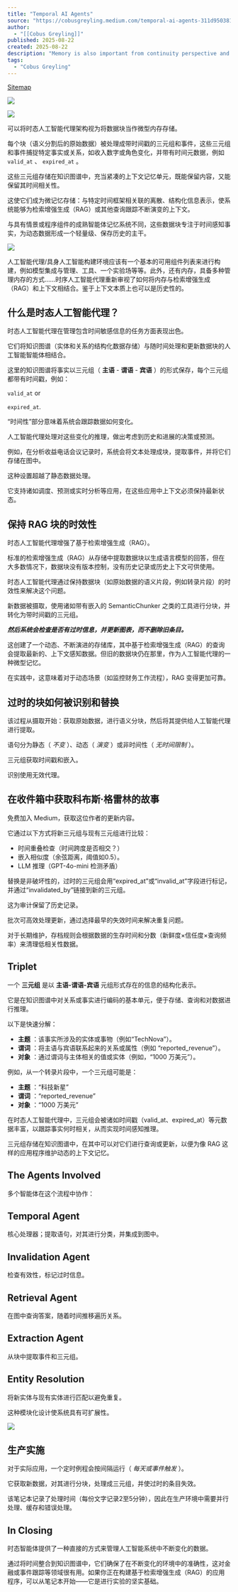 ```yaml
---
title: "Temporal AI Agents"
source: "https://cobusgreyling.medium.com/temporal-ai-agents-311d950381c1"
author:
  - "[[Cobus Greyling]]"
published: 2025-08-22
created: 2025-08-22
description: "Memory is also important from continuity perspective and optimising the user experience; the user does not have to repeat or re-input information which can be drawn from conversation history. RAG is…"
tags:
  - "Cobus Greyling"
---
```

[Sitemap](https://cobusgreyling.medium.com/sitemap/sitemap.xml)

![](https://miro.medium.com/v2/resize:fit:640/format:webp/1*3JHTIqU6I74fitPsWfIZLA.png)

![](https://miro.medium.com/v2/resize:fit:640/format:webp/1*hp_PwrW8i44Wtn-4X8whwQ.png)

可以将时态人工智能代理架构视为将数据块当作微型内存存储。

每个块（语义分割后的原始数据）被处理成带时间戳的三元组和事件，这些三元组和事件捕捉特定事实或关系，如收入数字或角色变化，并带有时间元数据，例如 `valid_at` 、 `expired_at` 。

这些三元组存储在知识图谱中，充当紧凑的上下文记忆单元，既能保留内容，又能保留其时间相关性。

这使它们成为微记忆存储：与特定时间框架相关联的离散、结构化信息表示，使系统能够为检索增强生成（RAG）或其他查询跟踪不断演变的上下文。

与具有情景或程序组件的成熟智能体记忆系统不同，这些数据块专注于时间感知事实，为动态数据形成一个轻量级、保存历史的主干。

![](https://miro.medium.com/v2/resize:fit:640/format:webp/1*usNymSLAPZvOfGFECatIIQ.png)

人工智能代理/具身人工智能构建环境应该有一个基本的可用组件列表来进行构建，例如模型集成与管理、工具、一个实验场等等。此外，还有内存，具备多种管理内存的方式……时序人工智能代理重新审视了如何将内存与检索增强生成（RAG）和上下文相结合。鉴于上下文本质上也可以是历史性的。

## 什么是时态人工智能代理？

时态人工智能代理在管理包含时间敏感信息的任务方面表现出色。

它们将知识图谱（实体和关系的结构化数据存储）与随时间处理和更新数据块的人工智能智能体相结合。

这里的知识图谱将事实以三元组（ **主语** \- **谓语** \- **宾语** ）的形式保存，每个三元组都带有时间戳，例如：

`valid_at` or

`expired_at`.

“时间性”部分意味着系统会跟踪数据如何变化。

人工智能代理处理对这些变化的推理，做出考虑到历史和进展的决策或预测。

例如，在分析收益电话会议记录时，系统会将文本处理成块，提取事件，并将它们存储在图中。

这种设置超越了静态数据处理。

它支持诸如调度、预测或实时分析等应用，在这些应用中上下文必须保持最新状态。

## 保持 RAG 块的时效性

时态人工智能代理增强了基于检索增强生成（RAG）。

标准的检索增强生成（RAG）从存储中提取数据块以生成语言模型的回答，但在大多数情况下，数据块没有版本控制，没有历史记录或历史上下文可供使用。

时态人工智能代理通过保持数据块（如原始数据的语义片段，例如转录片段）的时效性来解决这个问题。

新数据被摄取，使用诸如带有嵌入的 SemanticChunker 之类的工具进行分块，并转化为带时间戳的三元组。

***然后系统会检查是否有过时信息，并更新图表，而不删除旧条目。***

这创建了一个动态、不断演进的存储库，其中基于检索增强生成（RAG）的查询会提取最新的、上下文感知数据。但旧的数据块仍在那里，作为人工智能代理的一种微型记忆。

在实践中，这意味着对于动态场景（如监控财务工作流程），RAG 变得更加可靠。

## 过时的块如何被识别和替换

该过程从摄取开始：获取原始数据，进行语义分块，然后将其提供给人工智能代理进行提取。

语句分为静态（ *不变* ）、动态（ *演变* ）或非时间性（ *无时间限制* ）。

三元组获取时间戳和嵌入。

识别使用无效代理。

## 在收件箱中获取科布斯·格雷林的故事

免费加入 Medium，获取这位作者的更新内容。

它通过以下方式将新三元组与现有三元组进行比较：

- 时间重叠检查（时间跨度是否相交？）
- 嵌入相似度（余弦距离，阈值如0.5）。
- LLM 推理（GPT-4o-mini 检测矛盾）

替换是非破坏性的，过时的三元组会用“expired\_at”或“invalid\_at”字段进行标记，并通过“invalidated\_by”链接到新的三元组。

这为审计保留了历史记录。

批次可高效处理更新，通过选择最早的失效时间来解决重复问题。

对于长期维护，存档规则会根据数据的生存时间和分数（新鲜度×信任度×查询频率）来清理低相关性数据。

## Triplet

一个 **三元组** 是以 **主语-谓语-宾语** 元组形式存在的信息的结构化表示。

它是在知识图谱中对关系或事实进行编码的基本单元，便于存储、查询和对数据进行推理。

以下是快速分解：

- **主题** ：该事实所涉及的实体或事物（例如“TechNova”）。
- **谓词** ：将主语与宾语联系起来的关系或属性（例如 “reported\_revenue”）。
- **对象** ：通过谓词与主体相关的值或实体（例如，“1000 万美元”）。

例如，从一个转录片段中，一个三元组可能是：

- **主题** ：“科技新星”
- **谓词** ：“reported\_revenue”
- **对象** ：“1000 万美元”

在时态人工智能代理中，三元组会被诸如时间戳（valid\_at、expired\_at）等元数据丰富，以跟踪事实何时相关，从而实现时间感知推理。

三元组存储在知识图谱中，在其中可以对它们进行查询或更新，以便为像 RAG 这样的应用程序维护动态的上下文记忆。

## The Agents Involved

多个智能体在这个流程中协作：

## Temporal Agent

核心处理器；提取语句，对其进行分类，并集成到图中。

## Invalidation Agent

检查有效性，标记过时信息。

## Retrieval Agent

在图中查询答案，随着时间推移遍历关系。

## Extraction Agent

从块中提取事件和三元组。

## Entity Resolution

将新实体与现有实体进行匹配以避免重复。

这种模块化设计使系统具有可扩展性。

![](https://miro.medium.com/v2/resize:fit:640/format:webp/1*Q3MTcSSNsue-q5CGOf5isA.png)

## 生产实施

对于实际应用，一个定时例程会按间隔运行（ *每天或事件触发* ）。

它获取新数据，对其进行分块，处理成三元组，并使过时的条目失效。

该笔记本记录了处理时间（每份文字记录2至5分钟），因此在生产环境中需要并行处理、缓存和错误处理。

## In Closing

时态智能体提供了一种直接的方式来管理人工智能系统中不断变化的数据。

通过将时间整合到知识图谱中，它们确保了在不断变化的环境中的准确性，这对金融或事件跟踪等领域很有用。如果你正在构建基于检索增强生成（RAG）的应用程序，可以从笔记本开始——它是进行实验的坚实基础。
